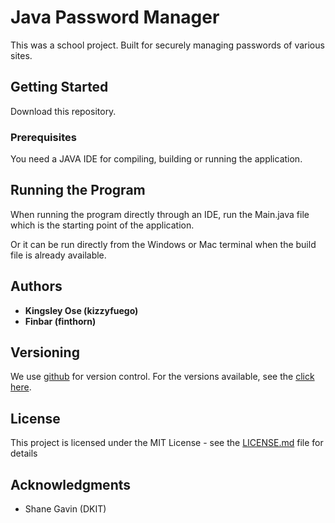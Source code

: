 # Java Password Manager

This was a school project. Built for securely managing passwords of various sites.


## Getting Started

Download this repository.


### Prerequisites

You need a JAVA IDE for compiling, building or running the application.


## Running the Program

When running the program directly through an IDE, run the Main.java file which is the starting point of the application.

Or it can be run directly from the Windows or Mac terminal when the build file is already available.


## Authors

* **Kingsley Ose (kizzyfuego)**
* **Finbar (finthorn)**


## Versioning

We use [github](https://github.com/) for version control. For the versions available, see the [click here](https://github.com/kizzyFuego/javaPasswordManager/). 


## License

This project is licensed under the MIT License - see the [LICENSE.md](LICENSE.md) file for details


## Acknowledgments

* Shane Gavin (DKIT)
